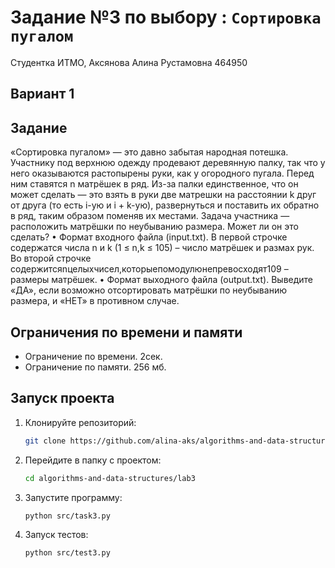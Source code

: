 # Задание №3 по выбору  : `Сортировка пугалом`
Студентка ИТМО, Аксянова Алина Рустамовна  464950

## Вариант 1

## Задание 
«Сортировка пугалом» — это давно забытая народная потешка. Участнику под верхнюю одежду продевают деревянную палку, так что у него оказываются растопырены руки, как у огородного пугала. Перед ним ставятся n матрёшек в ряд. Из-за палки единственное, что он может сделать — это взять в руки две матрешки на расстоянии k друг от друга (то есть i-ую и i + k-ую), развернуться и поставить их обратно в ряд, таким образом поменяв их местами.
Задача участника — расположить матрёшки по неубыванию размера. Может ли он это сделать?
•	Формат входного файла (input.txt). В первой строчке содержатся числа n и k (1 ≤ n,k ≤ 105) – число матрёшек и размах рук. Во второй строчке содержитсяnцелыхчисел,которыепомодулюнепревосходят109 –размеры матрёшек.
•	Формат выходного файла (output.txt). Выведите «ДА», если возможно отсортировать матрёшки по неубыванию размера, и «НЕТ» в противном случае.


## Ограничения по времени и памяти

- Ограничение по времени. 2сек.
- Ограничение по памяти. 256 мб.


## Запуск проекта
1. Клонируйте репозиторий:
   ```bash
   git clone https://github.com/alina-aks/algorithms-and-data-structures.git
   
   ```
2. Перейдите в папку с проектом:
   ```bash
   cd algorithms-and-data-structures/lab3
   ```
3. Запустите программу:
   ```bash
   python src/task3.py
   ```

4. Запуск тестов:
   ```bash
   python src/test3.py
   ```
